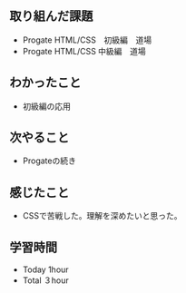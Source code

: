 ## 取り組んだ課題
- Progate HTML/CSS　初級編　道場
- Progate HTML/CSS 中級編　道場
## わかったこと
- 初級編の応用
## 次やること
- Progateの続き
## 感じたこと
- CSSで苦戦した。理解を深めたいと思った。　
## 学習時間
- Today 1hour
- Total ３hour
